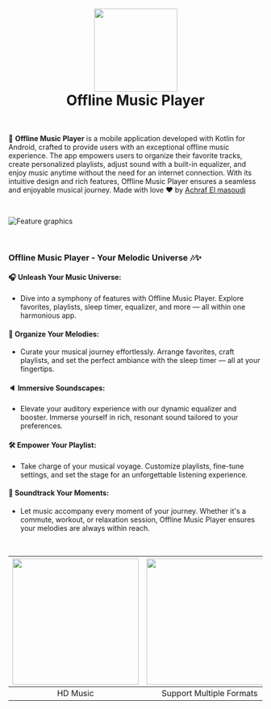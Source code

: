 <div align="center">
      <h1> 
            <img src="https://github.com/user-attachments/assets/cfd233af-9026-4c5e-9102-74a2b70211c0" width="165px">
            <br/>
            Offline Music Player 
            <br/> 
      </h1>
</div>

   <br/> 
   
🎵 **Offline Music Player** is a mobile application developed with Kotlin for Android, crafted to provide users with an exceptional offline music experience. The app empowers users to organize their favorite tracks, create personalized playlists, adjust sound with a built-in equalizer, and enjoy music anytime without the need for an internet connection. With its intuitive design and rich features, Offline Music Player ensures a seamless and enjoyable musical journey. Made with love ❤️ by [Achraf El masoudi](https://www.linkedin.com/in/achelmasoudi)

<br/>

![Feature graphics](https://github.com/user-attachments/assets/697a71c9-6372-40c2-810e-5da35d9177bc)

<br/> 

<h3>Offline Music Player - Your Melodic Universe 🎶✨</h3>

#### 🎧 Unleash Your Music Universe:
  - Dive into a symphony of features with Offline Music Player. Explore favorites, playlists, sleep timer, equalizer, and more — all within one harmonious app.

#### 📁 Organize Your Melodies:
  - Curate your musical journey effortlessly. Arrange favorites, craft playlists, and set the perfect ambiance with the sleep timer — all at your fingertips.

#### 🔈 Immersive Soundscapes:
  - Elevate your auditory experience with our dynamic equalizer and booster. Immerse yourself in rich, resonant sound tailored to your preferences.

#### 🛠️ Empower Your Playlist:
  - Take charge of your musical voyage. Customize playlists, fine-tune settings, and set the stage for an unforgettable listening experience.

#### 🚀 Soundtrack Your Moments:
  - Let music accompany every moment of your journey. Whether it's a commute, workout, or relaxation session, Offline Music Player ensures your melodies are always within reach.

<br/> 

| <img src="https://github.com/user-attachments/assets/f3d12c1c-7da8-4184-ad68-9fd4a2f2d88a" width="250"/>| <img src="https://github.com/user-attachments/assets/1d121a2d-89f9-4f94-8218-9f8d7a48eee9" width="250"/> | <img src="https://github.com/user-attachments/assets/aa515af6-ae96-405c-859c-28c829b3764f" width="250"/> |
| :-------------: | :-------------:  | :-------------:  |
|     HD Music     |     Support Multiple Formats     |     Colorful Themes     |
